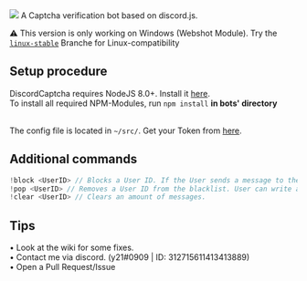 <img src="https://image.ibb.co/gEN0oR/discord_banner.png">
A Captcha verification bot based on discord.js.

⚠️ This version is only working on Windows (Webshot Module). Try the <a href="https://github.com/y21/discordcaptcha/tree/linux-stable">`linux-stable`</a> Branche for Linux-compatibility

## Setup procedure
DiscordCaptcha requires NodeJS 8.0+. Install it <a href="https://nodejs.org/en/download/package-manager/">here</a>.<br />
To install all required NPM-Modules, run `npm install` <b>in bots' directory</b><br/><br/>

The config file is located in `~/src/`. Get your Token from <a href="https://discordapp.com/developers/applications/me">here</a>.

## Additional commands

```js
!block <UserID> // Blocks a User ID. If the User sends a message to the guild, he'll get kicked.
!pop <UserID> // Removes a User ID from the blacklist. User can write again without getting kicked.
!clear <UserID> // Clears an amount of messages.
```

## Tips

• Look at the wiki for some fixes.<br/>
• Contact me via discord. (y21#0909 | ID: 312715611413413889)<br/>
• Open a Pull Request/Issue
